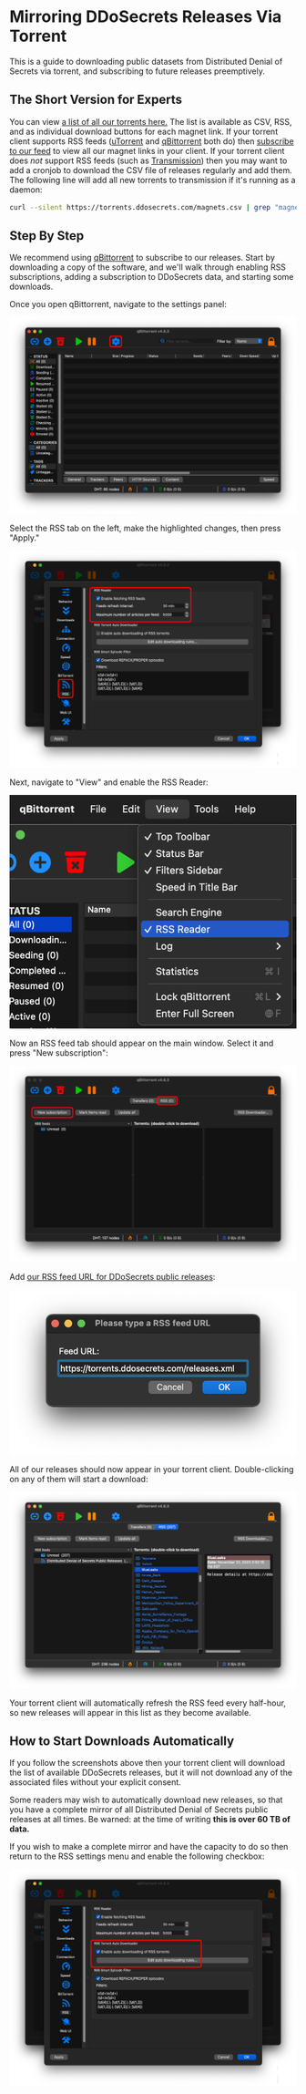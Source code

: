 # Mirroring DDoSecrets Releases Via Torrent

This is a guide to downloading public datasets from Distributed Denial of Secrets via torrent, and subscribing to future releases preemptively.

## The Short Version for Experts

You can view [a list of all our torrents here.](https://torrents.ddosecrets.com/) The list is available as CSV, RSS, and as individual download buttons for each magnet link. If your torrent client supports RSS feeds ([uTorrent](https://www.utorrent.com/) and [qBittorrent](https://www.qbittorrent.org/) both do) then [subscribe to our feed](https://torrents.ddosecrets.com/releases.xml) to view all our magnet links in your client. If your torrent client does _not_ support RSS feeds (such as [Transmission](https://transmissionbt.com/)) then you may want to add a cronjob to download the CSV file of releases regularly and add them. The following line will add all new torrents to transmission if it's running as a daemon:

```bash
curl --silent https://torrents.ddosecrets.com/magnets.csv | grep "magnet:" | cut -d, -f3- | while read -r; do transmission-remote -a "$REPLY"; done
```

## Step By Step

We recommend using [qBittorrent](https://www.qbittorrent.org/) to subscribe to our releases. Start by downloading a copy of the software, and we'll walk through enabling RSS subscriptions, adding a subscription to DDoSecrets data, and starting some downloads.

Once you open qBittorrent, navigate to the settings panel:

![Open the Settings Panel](images/1.png)

Select the RSS tab on the left, make the highlighted changes, then press "Apply."

![Enable RSS Functionality](images/2.png)

Next, navigate to "View" and enable the RSS Reader:

![Enable RSS Panel](images/3.png)

Now an RSS feed tab should appear on the main window. Select it and press "New subscription":

![RSS New Subscription](images/4.png)

Add [our RSS feed URL for DDoSecrets public releases](https://torrents.ddosecrets.com/releases.xml):

![Add the subscription URL](images/5.png)

All of our releases should now appear in your torrent client. Double-clicking on any of them will start a download:

![All releases available](images/6.png)

Your torrent client will automatically refresh the RSS feed every half-hour, so new releases will appear in this list as they become available.

## How to Start Downloads Automatically

If you follow the screenshots above then your torrent client will download the list of available DDoSecrets releases, but it will not download any of the associated files without your explicit consent.

Some readers may wish to automatically download new releases, so that you have a complete mirror of all Distributed Denial of Secrets public releases at all times. Be warned: at the time of writing **this is over 60 TB of data.**

If you wish to make a complete mirror and have the capacity to do so then return to the RSS settings menu and enable the following checkbox:

![Enable automatic RSS download](images/7.png)
